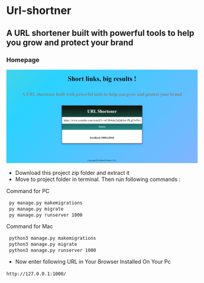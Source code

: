 # Url-shortner

## A URL shortener built with powerful tools to help you grow and protect your brand
### Homepage
![homepage snap](https://github.com/siddharth25pandey/Url-shortener/blob/main/screenshot/home.PNG)


* Download this project zip folder and extract it
* Move to project folder in terminal. Then run following commands :

Command for PC

   ```
    py manage.py makemigrations
    py manage.py migrate
    py manage.py runserver 1000
   ```
    
 Command for Mac

   ```
    python3 manage.py makemigrations
    python3 manage.py migrate
    python3 manage.py runserver 1000
   ```
  
* Now enter following URL in Your Browser Installed On Your Pc

 ```http://127.0.0.1:1000/  ```

